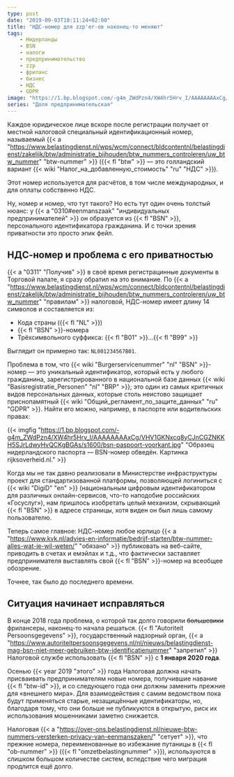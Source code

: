 ```yaml
---
type: post
date: "2019-09-03T10:11:24+02:00"
title: "НДС-номер для zzp'er-ов наконец-то меняют"
tags:
    - Нидерланды
    - BSN
    - налоги
    - предпринимательство
    - zzp
    - фриланс
    - бизнес
    - НДС
    - GDPR
image: "https://1.bp.blogspot.com/-g4m_ZWdPzn4/XW4hr5Hrv_I/AAAAAAAAxCg/VHV1GKNxcq8yCJnCGZNKKH5SJrLdwyHvQCKgBGAs/s1600/bsn-paspoort-voorkant.jpg"
series: "Доля предпринимательская"
---
```


Каждое юридическое лице вскоре после регистрации получает от местной налоговой специальный идентификационный номер, называемый {{< a "https://www.belastingdienst.nl/wps/wcm/connect/bldcontentnl/belastingdienst/zakelijk/btw/administratie_bijhouden/btw_nummers_controleren/uw_btw_nummer" "btw-nummer" >}} ({{< fl "btw" >}} — это голландский вариант {{< wiki "Налог_на_добавленную_стоимость" "ru" "НДС" >}}).

Этот номер используется для расчётов, в том числе международных, и для оплаты собственно НДС.

Ну, номер и номер, что тут такого? Но есть тут один очень толстый нюанс: у {{< a "0310#eenmanszaak" "индивидуальных предпринимателей" >}} он образуется из {{< fl "BSN" >}}, персонального идентификатора гражданина. И с точки зрения приватности это просто эпик фейл.

<!--more-->

## НДС-номер и проблема с его приватностью

{{< a "0311" "Получив" >}} в своё время регистрацинные документы в Торговой палате, я сразу обратил на это внимание. По {{< a "https://www.belastingdienst.nl/wps/wcm/connect/bldcontentnl/belastingdienst/zakelijk/btw/administratie_bijhouden/btw_nummers_controleren/uw_btw_nummer" "правилам" >}} налоговой, НДС-номер имеет длину 14 символов и составляется из:

* Кода страны ({{< fl "NL" >}})
* {{< fl "BSN" >}}-номера
* Трёхсимвольного суффикса: {{< fl "B01" >}}…{{< fl "B99" >}}

Выглядит он примерно так: `NL001234567B01`.

Проблема в том, что {{< wiki "Burgerservicenummer" "nl" "BSN" >}}-номер — это уникальный идентификатор, который есть у любого гражданина, зарегистрированного в национальной базе данных {{< wiki "Basisregistratie_Personen" "nl" "BRP" >}}; это один из самых критичных видов персональных данных, которые столь неистово защищает приснопамятный {{< wiki "Общий_регламент_по_защите_данных" "ru" "GDPR" >}}. Найти его можно, например, в паспорте или водительских правах:

{{< imgfig "https://1.bp.blogspot.com/-g4m_ZWdPzn4/XW4hr5Hrv_I/AAAAAAAAxCg/VHV1GKNxcq8yCJnCGZNKKH5SJrLdwyHvQCKgBGAs/s1600/bsn-paspoort-voorkant.jpg" "Образец нидерландского паспорта — BSN-номер обведён. Картинка rijksoverheid.nl." >}}

Когда мы не так давно реализовали в Министерстве инфраструктуры проект для стандартизованной платформы, позволяющей логиниться с {{< wiki "DigiD" "en" >}} (национальным цифровым идентификатором для различных онлайн-сервисов, что-то наподобие российских «Госуслуг»), нам пришлось изобретать целый механизм, скрывающий {{< fl "BSN" >}} в адресе страницы, хотя виден он был лишь самому пользователю.

Теперь самое главное: НДС-номер любое юрлицо {{< a "https://www.kvk.nl/advies-en-informatie/bedrijf-starten/btw-nummer-alles-wat-je-wil-weten/" "обязано" >}} публиковать на веб-сайте, приводить в счетах и емэйлах и т.д., что фактически заставляет предпринимателя выставлять свой {{< fl "BSN" >}}-номер на всеобщее обозрение.

Точнее, так было до последнего времени.

## Ситуация начинает исправляться

В конце 2018 года проблема, о которой так долго говорили ~~большевики~~ фрилансеры, наконец-то начала решаться. {{< fl "Autoriteit Persoonsgegevens" >}}, государственный надзорный орган, {{< a "https://www.autoriteitpersoonsgegevens.nl/nl/nieuws/belastingdienst-mag-bsn-niet-meer-gebruiken-btw-identificatienummer" "запретил" >}} Налоговой службе использовать {{< fl "BSN" >}} с **1 января 2020 года**.

Осенью {{< year 2019 "этого" >}} года Налоговая должна начать присваивать предпринимателям новые номера, получившие навание {{< fl "btw-id" >}}, и со следующего года они должны заменить прежние для «внешнего мира». Для взаимодействия с самим ведомством пока будут применяться старые, незащищённые идентификаторы, но, благодаря тому, что они больше не публикуются в открытую, риск их использования мошенниками заметно снижается.

Налоговая {{< a "https://over-ons.belastingdienst.nl/nieuwe-btw-nummers-versterken-privacy-van-eenmanszaken/" "сетует" >}}, что прежние номера, переименованные во избежание путаницы в {{< fl "ob-nummer" >}} ({{< fl "omzetbelastingnummer" >}}), используются в слишком большом количестве систем, вследствие чего миграция продлится ещё долго.